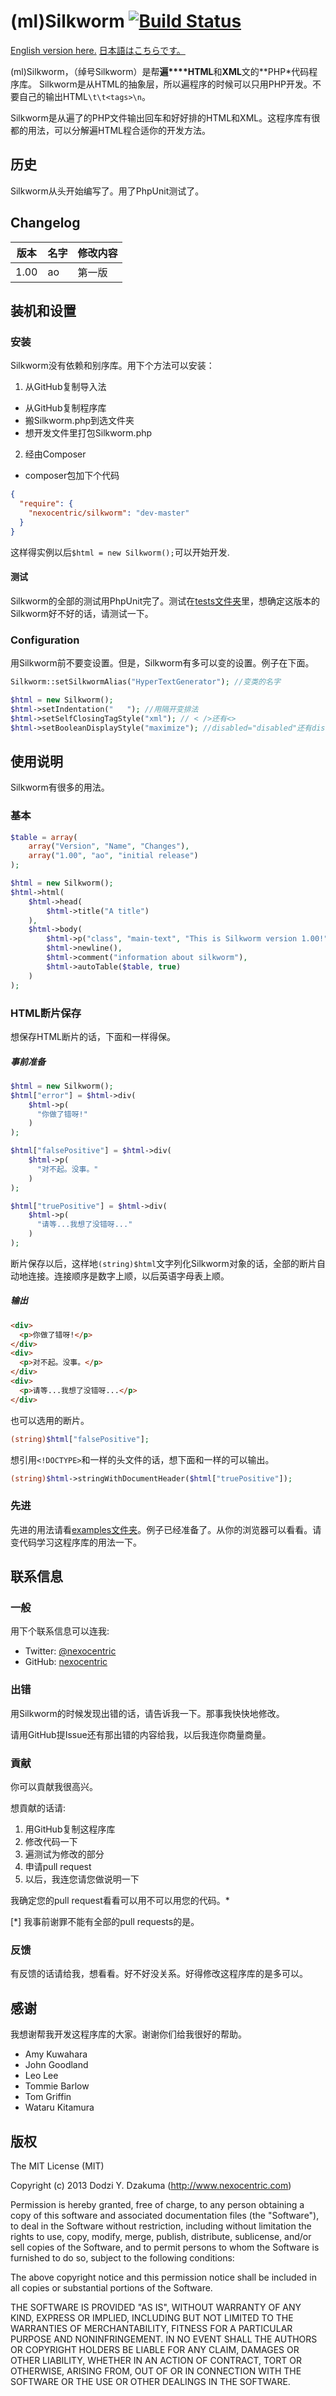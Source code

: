 (ml)Silkworm [![Build Status](https://travis-ci.org/nexocentric/silkworm.png?branch=master)](https://travis-ci.org/nexocentric/silkworm)
============
[English version here.](./README.md)
[日本語はこちらです。](./README[JP].md)

(ml)Silkworm，（绰号Silkworm）是帮**遍****HTML**和**XML**文的**PHP*代码程序库。
Silkworm是从HTML的抽象层，所以遍程序的时候可以只用PHP开发。不要自己的输出HTML`\t\t<tags>\n`。

Silkworm是从遍了的PHP文件输出回车和好好排的HTML和XML。这程序库有很都的用法，可以分解遍HTML程合适你的开发方法。

历史
-------
Silkworm从头开始编写了。用了PhpUnit测试了。

Changelog
---------
| 版本 | 名字            | 修改内容         |
|---------|-----------------|-----------------|
| 1.00    | ao              | 第一版 |

装机和设置
------------------------------
### 安装
Silkworm没有依赖和别序库。用下个方法可以安装：

1. 从GitHub复制导入法  
  * 从GitHub复制程序库  
  * 搬Silkworm.php到选文件夹  
  * 想开发文件里打包Silkworm.php  

2. 经由Composer  
  * composer包加下个代码
  ```json
  {  
    "require": {  
      "nexocentric/silkworm": "dev-master"  
    }  
  }  
  ```

这样得实例以后`$html = new Silkworm();`可以开始开发.

#### 测试
Silkworm的全部的测试用PhpUnit完了。测试在[tests文件夹](./tests)里，想确定这版本的Silkworm好不好的话，请测试一下。

### Configuration
用Silkworm前不要变设置。但是，Silkworm有多可以变的设置。例子在下面。

```php
Silkworm::setSilkwormAlias("HyperTextGenerator"); //变类的名字

$html = new Silkworm();
$html->setIndentation("   "); //用隔开变排法
$html->setSelfClosingTagStyle("xml"); // < />还有<>
$html->setBooleanDisplayStyle("maximize"); //disabled="disabled"还有disabled
```

使用说明
-----
Silkworm有很多的用法。

### 基本
```php
$table = array(
    array("Version", "Name", "Changes"),
    array("1.00", "ao", "initial release")
);

$html = new Silkworm();
$html->html(
    $html->head(
        $html->title("A title")
    ),
    $html->body(
        $html->p("class", "main-text", "This is Silkworm version 1.00!"),
        $html->newline(),
        $html->comment("information about silkworm"),
        $html->autoTable($table, true)
    )
);
```

### HTML断片保存
想保存HTML断片的话，下面和一样得保。

##### 事前准备
```php
$html = new Silkworm();
$html["error"] = $html->div(
    $html->p(
      "你做了错呀!"
    )
);

$html["falsePositive"] = $html->div(
    $html->p(
      "对不起。没事。"
    )
);

$html["truePositive"] = $html->div(
    $html->p(
      "请等...我想了没错呀..."
    )
);
```

断片保存以后，这样地`(string)$html`文字列化Silkworm对象的话，全部的断片自动地连接。连接顺序是数字上顺，以后英语字母表上顺。

##### 输出
```html
<div>
  <p>你做了错呀!</p>
</div>
<div>
  <p>对不起。没事。</p>
</div>
<div>
  <p>请等...我想了没错呀...</p>
</div>
```

也可以选用的断片。

```php
(string)$html["falsePositive"];
```

想引用`<!DOCTYPE>`和一样的头文件的话，想下面和一样的可以输出。

```php
(string)$html->stringWithDocumentHeader($html["truePositive"]);
```

### 先进
先进的用法请看[examples文件夹](./examples)。例子已经准备了。从你的浏览器可以看看。请变代码学习这程序库的用法一下。

联系信息
-------
### 一般
用下个联系信息可以连我:
* Twitter: [@nexocentric](https://twitter.com/nexocentric)
* GitHub: [nexocentric](https://github.com/nexocentric)

### 出错
用Silkworm的时候发现出错的话，请告诉我一下。那事我快快地修改。

请用GitHub提Issue还有那出错的内容给我，以后我连你商量商量。

### 貢献
你可以貢献我很高兴。

想貢献的话请:

1. 用GitHub复制这程序库  
2. 修改代码一下  
3. 遍测试为修改的部分  
4. 申请pull request  
5. 以后，我连您请您做说明一下  

我确定您的pull request看看可以用不可以用您的代码。*

[*] 我事前谢罪不能有全部的pull requests的是。

### 反馈
有反馈的话请给我，想看看。好不好没关系。好得修改这程序库的是多可以。

感谢
----------------
我想谢帮我开发这程序库的大家。谢谢你们给我很好的帮助。

* Amy Kuwahara
* John Goodland
* Leo Lee
* Tommie Barlow
* Tom Griffin
* Wataru Kitamura

版权
---------
The MIT License (MIT)

Copyright (c) 2013 Dodzi Y. Dzakuma (http://www.nexocentric.com)

Permission is hereby granted, free of charge, to any person obtaining a copy
of this software and associated documentation files (the "Software"), to deal
in the Software without restriction, including without limitation the rights
to use, copy, modify, merge, publish, distribute, sublicense, and/or sell
copies of the Software, and to permit persons to whom the Software is
furnished to do so, subject to the following conditions:

The above copyright notice and this permission notice shall be included in
all copies or substantial portions of the Software.

THE SOFTWARE IS PROVIDED "AS IS", WITHOUT WARRANTY OF ANY KIND, EXPRESS OR
IMPLIED, INCLUDING BUT NOT LIMITED TO THE WARRANTIES OF MERCHANTABILITY,
FITNESS FOR A PARTICULAR PURPOSE AND NONINFRINGEMENT. IN NO EVENT SHALL THE
AUTHORS OR COPYRIGHT HOLDERS BE LIABLE FOR ANY CLAIM, DAMAGES OR OTHER
LIABILITY, WHETHER IN AN ACTION OF CONTRACT, TORT OR OTHERWISE, ARISING FROM,
OUT OF OR IN CONNECTION WITH THE SOFTWARE OR THE USE OR OTHER DEALINGS IN
THE SOFTWARE.